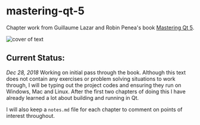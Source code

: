 # mastering-qt-5

Chapter work from Guillaume Lazar and Robin Penea's book [Mastering Qt 5](https://www.amazon.com/Mastering-Qt-stunning-cross-platform-applications/dp/1786467127/).

![cover of text](https://www.packtpub.com/sites/default/files/7126cov_.png)

## Current Status:

*Dec 28, 2018*
Working on initial pass through the book. Although this text does not contain any exercises or problem solving situations to work through, I will be typing out the project codes and ensuring they run on Windows, Mac and Linux. After the first two chapters of doing this I have already learned a lot about building and running in Qt.

I will also keep a `notes.md` file for each chapter to comment on points of interest throughout.
